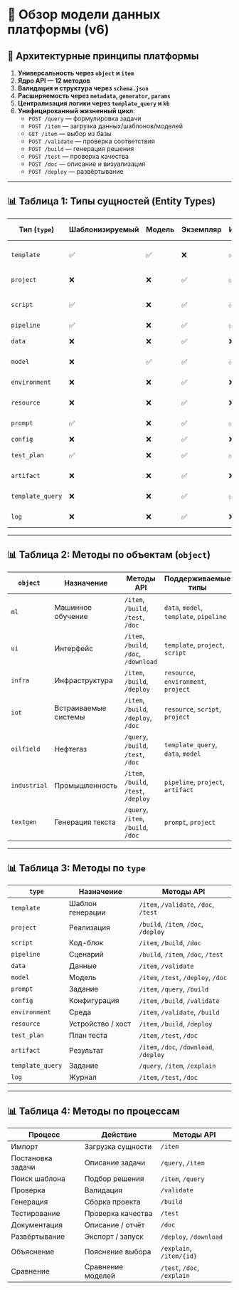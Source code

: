 # 📘 Обзор модели данных платформы (v6)

## 🧱 Архитектурные принципы платформы

1. **Универсальность через `object` и `item`**
2. **Ядро API — 12 методов**
3. **Валидация и структура через `schema.json`**
4. **Расширяемость через `metadata`, `generator`, `params`**
5. **Централизация логики через `template_query` и `kb`**
6. **Унифицированный жизненный цикл**:
   - `POST /query` — формулировка задачи
   - `POST /item` — загрузка данных/шаблонов/моделей
   - `GET /item` — выбор из базы
   - `POST /validate` — проверка соответствия
   - `POST /build` — генерация решения
   - `POST /test` — проверка качества
   - `POST /doc` — описание и визуализация
   - `POST /deploy` — развёртывание

---

## 📊 Таблица 1: Типы сущностей (Entity Types)

| Тип (`type`)     | Шаблонизируемый | Модель | Экземпляр | Исполняемый | Используется в генерации | Комментарий |
|------------------|------------------|--------|------------|--------------|---------------------------|-------------|
| `template`       | ✅               | ✅     | ❌         | ✅           | ✅                        | Основной элемент генерации |
| `project`        | ❌               | ❌     | ✅         | ✅           | ✅                        | Собранное решение |
| `script`         | ✅               | ❌     | ✅         | ✅           | ✅                        | Логика исполнения (код) |
| `pipeline`       | ✅               | ❌     | ✅         | ✅           | ✅                        | Набор шагов |
| `data`           | ❌               | ❌     | ✅         | ❌           | ✅                        | Источники данных |
| `model`          | ❌               | ✅     | ✅         | ✅           | ✅                        | Обученные модели |
| `environment`    | ❌               | ❌     | ✅         | ❌           | ✅                        | Среды исполнения |
| `resource`       | ❌               | ❌     | ✅         | ❌           | ✅                        | Устройства, кластеры |
| `prompt`         | ✅               | ❌     | ✅         | ✅           | ✅                        | Языковая задача |
| `config`         | ❌               | ❌     | ✅         | ❌           | ✅                        | Конфигурации |
| `test_plan`      | ✅               | ❌     | ✅         | ✅           | ✅                        | Проверки и тесты |
| `artifact`       | ❌               | ❌     | ✅         | ❌           | ❌                        | Результаты выполнения |
| `template_query` | ❌               | ❌     | ✅         | ✅           | ✅                        | Постановка задачи |
| `log`            | ❌               | ❌     | ✅         | ❌           | ❌                        | Журналы событий |

---

## 📊 Таблица 2: Методы по объектам (`object`)

| `object`     | Назначение           | Методы API                                 | Поддерживаемые типы |
|--------------|-----------------------|---------------------------------------------|----------------------|
| `ml`         | Машинное обучение     | `/item`, `/build`, `/test`, `/doc`         | `data`, `model`, `template`, `pipeline` |
| `ui`         | Интерфейс             | `/item`, `/build`, `/doc`, `/download`     | `template`, `project`, `script` |
| `infra`      | Инфраструктура        | `/item`, `/build`, `/deploy`               | `resource`, `environment`, `project` |
| `iot`        | Встраиваемые системы  | `/item`, `/build`, `/deploy`, `/doc`       | `resource`, `script`, `project` |
| `oilfield`   | Нефтегаз              | `/query`, `/build`, `/test`, `/doc`        | `template_query`, `data`, `model` |
| `industrial` | Промышленность        | `/item`, `/build`, `/test`, `/deploy`      | `pipeline`, `project`, `artifact` |
| `textgen`    | Генерация текста      | `/query`, `/item`, `/build`, `/doc`        | `prompt`, `project` |

---

## 📊 Таблица 3: Методы по `type`

| `type`         | Назначение         | Методы API                               |
|----------------|---------------------|-------------------------------------------|
| `template`     | Шаблон генерации    | `/item`, `/validate`, `/doc`, `/test`     |
| `project`      | Реализация          | `/build`, `/item`, `/doc`, `/deploy`      |
| `script`       | Код-блок            | `/item`, `/build`, `/doc`                 |
| `pipeline`     | Сценарий            | `/build`, `/item`, `/doc`, `/test`        |
| `data`         | Данные              | `/item`, `/validate`                      |
| `model`        | Модель              | `/item`, `/test`, `/deploy`, `/doc`       |
| `prompt`       | Задание             | `/item`, `/query`, `/build`               |
| `config`       | Конфигурация        | `/item`, `/build`, `/validate`            |
| `environment`  | Среда               | `/item`, `/validate`, `/build`            |
| `resource`     | Устройство / хост   | `/item`, `/build`, `/deploy`              |
| `test_plan`    | План теста          | `/item`, `/test`, `/doc`                  |
| `artifact`     | Результат           | `/item`, `/doc`, `/download`, `/deploy`   |
| `template_query`| Задание             | `/query`, `/item`, `/explain`             |
| `log`          | Журнал              | `/item`, `/test`, `/doc`                  |

---

## 📊 Таблица 4: Методы по процессам

| Процесс                | Действие                          | Методы API                                 |
|------------------------|------------------------------------|---------------------------------------------|
| Импорт                 | Загрузка сущности                 | `/item`                                     |
| Постановка задачи      | Описание задачи                   | `/query`, `/item`                           |
| Поиск шаблона          | Подбор решения                    | `/item`, `/query`                           |
| Проверка               | Валидация                        | `/validate`                                 |
| Генерация              | Сборка проекта                   | `/build`                                    |
| Тестирование           | Проверка качества                | `/test`                                     |
| Документация           | Описание / отчёт                 | `/doc`                                      |
| Развёртывание          | Экспорт / запуск                 | `/deploy`, `/download`                      |
| Объяснение             | Пояснение выбора                 | `/explain`, `/item/{id}`                    |
| Сравнение              | Сравнение моделей                | `/test`, `/doc`, `/explain`                 |
